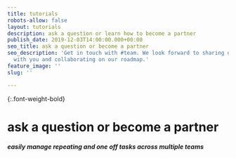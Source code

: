 ```yaml
---
title: tutorials
robots-allow: false
layout: tutorials
description: ask a question or learn how to become a partner
publish_date: 2019-12-03T14:00:00.000+00:00
seo_title: ask a question or become a partner
seo_description: 'Get in touch with #team. We look forward to sharing our journey
  with you and collaborating on our roadmap.'
feature_image: ''
slug: ''

---
```

{:.font-weight-bold}

# ask a question or become a partner

##### easily manage repeating and one off tasks across multiple teams